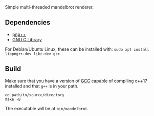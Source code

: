 Simple multi-threaded mandelbrot renderer.

## Dependencies
- [png++](http://savannah.nongnu.org/projects/pngpp/)
- [GNU C Library](https://sourceware.org/glibc/)

For Debian/Ubuntu Linux, these can be installed with:
`sudo apt install libpng++-dev libc-dev gcc`

## Build
Make sure that you have a version of [GCC](https://gcc.gnu.org/) capable of compiling c++17 installed and that `g++` is in your path.
```shell
cd path/to/source/directory
make -B
```
The executable will be at `bin/mandelbrot`.